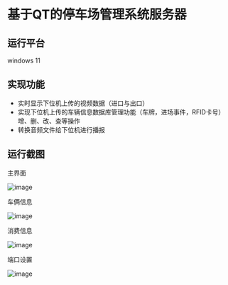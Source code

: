 # 基于QT的停车场管理系统服务器
## 运行平台
windows 11

## 实现功能
- 实时显示下位机上传的视频数据（进口与出口）
- 实现下位机上传的车辆信息数据库管理功能（车牌，进场事件，RFID卡号）增、删、改、查等操作
- 转换音频文件给下位机进行播报

## 运行截图
主界面

![image](https://github.com/user-attachments/assets/8d66ddee-1b17-4cf0-bcd5-05ecf8cf65de)

车俩信息

![image](https://github.com/user-attachments/assets/2eafe6cd-85af-4401-9658-fd4d25791577)

消费信息

![image](https://github.com/user-attachments/assets/b85c21c6-c7ec-47c8-bc01-91625cf39f1a)

端口设置

![image](https://github.com/user-attachments/assets/ba391596-76be-4422-9ff6-0ce41c987b30)

